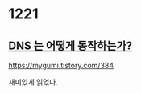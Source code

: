 # 1221

## [DNS 는 어떻게 동작하는가?](https://mygumi.tistory.com/384)

https://mygumi.tistory.com/384

재미있게 읽었다.